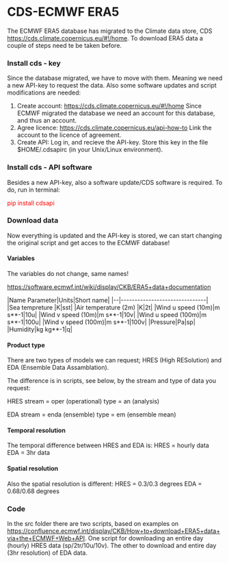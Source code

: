 # CDS-ECMWF ERA5 

The ECMWF ERA5 database has migrated to the Climate data store, CDS https://cds.climate.copernicus.eu/#!/home. To download ERA5 data a couple of steps need te be taken before.

### Install cds - key

Since the database migrated, we have to move with them. Meaning we need a new API-key to request the data. Also some software updates and script modifications are needed:

1. Create account:
https://cds.climate.copernicus.eu/#!/home 
Since ECMWF migrated the database we need an account for this database, and thus an account.
2. Agree licence:
https://cds.climate.copernicus.eu/api-how-to 
Link the account to the licence of agreement.
3. Create API:
Log in, and recieve the API-key. Store this key in the file $HOME/.cdsapirc (in your Unix/Linux environment). 

### Install cds - API software

Besides a new API-key, also a software update/CDS software is required. To do, run in terminal:

<font color=red>pip install cdsapi</font>

### Download data

Now everything is updated and the API-key is stored, we can start changing the original script and get acces to the ECMWF database!

#### Variables

The variables do not change, same names!

https://software.ecmwf.int/wiki/display/CKB/ERA5+data+documentation  
 

|Name Parameter|Units|Short name|
|--|-------------------------------|
|Sea tempreture |K|sst|
|Air temperature (2m) |K|2t|
|Wind u speed (10m)|m s**-1|10u|
|Wind v speed (10m)|m s**-1|10v|
|Wind u speed (100m)|m s**-1|100u|
|Wind v speed (100m)|m s**-1|100v|
|Pressure|Pa|sp|
|Humidity|kg kg**-1|q|

#### Product type

There are two types of models we can request; HRES (High RESolution) and EDA (Ensemble Data Assamblation).

The difference is in scripts, see below, by the stream and type of data you request:

HRES
stream = oper (operational)
type = an (analysis)

EDA
stream = enda (ensemble)
type = em (ensemble mean)

#### Temporal resolution

The temporal difference between HRES and EDA is:
HRES = hourly data
EDA = 3hr data

#### Spatial resolution

Also the spatial resolution is different:
HRES = 0.3/0.3 degrees
EDA = 0.68/0.68 degrees


### Code

In the src folder there are two scripts, based on examples on https://confluence.ecmwf.int/display/CKB/How+to+download+ERA5+data+via+the+ECMWF+Web+API. One script for downloading an entire day (hourly) HRES data (sp/2tr/10u/10v). The other to download and entire day (3hr resolution) of EDA data.
